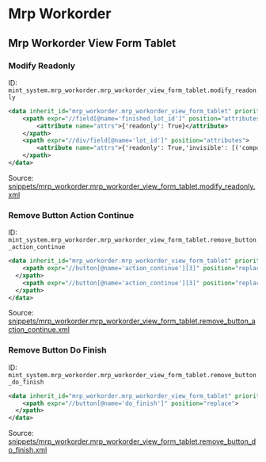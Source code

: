 # Mrp Workorder
## Mrp Workorder View Form Tablet  
### Modify Readonly  
ID: `mint_system.mrp_workorder.mrp_workorder_view_form_tablet.modify_readonly`  
```xml
<data inherit_id="mrp_workorder.mrp_workorder_view_form_tablet" priority="50">
    <xpath expr="//field[@name='finished_lot_id']" position="attributes">
        <attribute name="attrs">{'readonly': True}</attribute>
    </xpath>
    <xpath expr="//div/field[@name='lot_id']" position="attributes">
        <attribute name="attrs">{'readonly': True,'invisible': [('component_tracking', '=', 'none')]}</attribute>
    </xpath>
</data>

```
Source: [snippets/mrp_workorder.mrp_workorder_view_form_tablet.modify_readonly.xml](https://github.com/Mint-System/Odoo-Build/tree/16.0/snippets/mrp_workorder.mrp_workorder_view_form_tablet.modify_readonly.xml)

### Remove Button Action Continue  
ID: `mint_system.mrp_workorder.mrp_workorder_view_form_tablet.remove_button_action_continue`  
```xml
<data inherit_id="mrp_workorder.mrp_workorder_view_form_tablet" priority="50">
    <xpath expr="//button[@name='action_continue'][3]" position="replace">    
  </xpath>
    <xpath expr="//button[@name='action_continue'][3]" position="replace">    
  </xpath>
</data>

```
Source: [snippets/mrp_workorder.mrp_workorder_view_form_tablet.remove_button_action_continue.xml](https://github.com/Mint-System/Odoo-Build/tree/16.0/snippets/mrp_workorder.mrp_workorder_view_form_tablet.remove_button_action_continue.xml)

### Remove Button Do Finish  
ID: `mint_system.mrp_workorder.mrp_workorder_view_form_tablet.remove_button_do_finish`  
```xml
<data inherit_id="mrp_workorder.mrp_workorder_view_form_tablet" priority="50">
    <xpath expr="//button[@name='do_finish']" position="replace">    
  </xpath>
</data>

```
Source: [snippets/mrp_workorder.mrp_workorder_view_form_tablet.remove_button_do_finish.xml](https://github.com/Mint-System/Odoo-Build/tree/16.0/snippets/mrp_workorder.mrp_workorder_view_form_tablet.remove_button_do_finish.xml)

